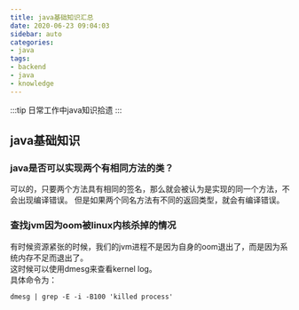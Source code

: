 ```yaml
---
title: java基础知识汇总
date: 2020-06-23 09:04:03
sidebar: auto
categories:
- java
tags:
- backend
- java
- knowledge
---
```

:::tip
日常工作中java知识拾遗
:::
<!-- more -->
## java基础知识

### java是否可以实现两个有相同方法的类？
可以的，只要两个方法具有相同的签名，那么就会被认为是实现的同一个方法，不会出现编译错误。
但是如果两个同名方法有不同的返回类型，就会有编译错误。

### 查找jvm因为oom被linux内核杀掉的情况
有时候资源紧张的时候，我们的jvm进程不是因为自身的oom退出了，而是因为系统内存不足而退出了。  
这时候可以使用dmesg来查看kernel log。  
具体命令为：  

    dmesg | grep -E -i -B100 'killed process'